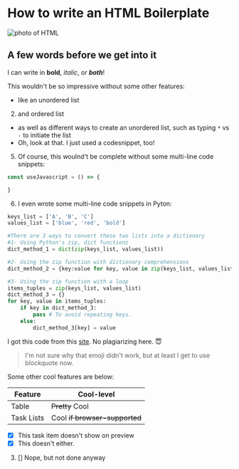 # How to write an HTML Boilerplate

![photo of HTML](https://media.istockphoto.com/id/473426392/photo/a-close-up-of-html-coding-in-bright-colors.webp?b=1&s=170667a&w=0&k=20&c=11NcPoBkjRftyLDrvnzVk4YxOk6E5hK61BmqpBMGf_M=)

## A few words before we get into it

I can write in **bold**, _italic_, or ***both***!

This wouldn't be so impressive without some other features:
* like an unordered list
2. and ordered list
- as well as different ways to create an unordered list, such as typing ``*`` vs ``-`` to initiate the list
- Oh, look at that. I just used a codesnippet, too!
5. Of course, this woulnd't be complete without some multi-line code snippets:
```Javascript
const useJavascript = () => {

}
```
6. I even wrote some multi-line code snippets in Pyton:
```Python
keys_list = ['A', 'B', 'C']
values_list = ['blue', 'red', 'bold']

#There are 3 ways to convert these two lists into a dictionary
#1- Using Python's zip, dict functionz
dict_method_1 = dict(zip(keys_list, values_list))

#2- Using the zip function with dictionary comprehensions
dict_method_2 = {key:value for key, value in zip(keys_list, values_list)}

#3- Using the zip function with a loop
items_tuples = zip(keys_list, values_list) 
dict_method_3 = {} 
for key, value in items_tuples: 
    if key in dict_method_3: 
        pass # To avoid repeating keys.
    else: 
        dict_method_3[key] = value
```

I got this code from this [site](https://builtin.com/data-science/python-code-snippets). No plagiarizing here. :innocent: 
 >I'm not sure why that emoji didn't work, but at least I get to use blockquote now.

 Some other cool features are below:

 | Feature | Cool-level |
| ------ | ----------- |
| Table | ~~Pretty~~ Cool |
| Task Lists | Cool ~~if browser-supported~~ |

- [x] This task item doesn't show on preview
- [x] This doesn't either.
3. [] Nope, but not done anyway
